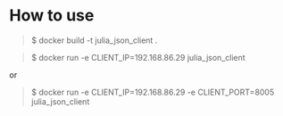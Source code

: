 # How to use

>$ docker build -t julia_json_client .

>$ docker run -e CLIENT_IP=192.168.86.29 julia_json_client

or

>$ docker run -e CLIENT_IP=192.168.86.29 -e CLIENT_PORT=8005 julia_json_client
